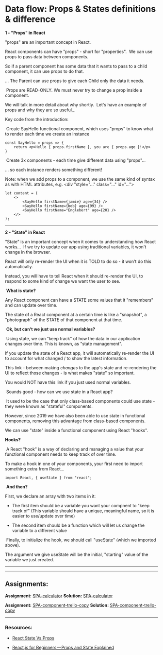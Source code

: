 # Data flow: Props & States definitions & difference

**1 - "Props" in React**

"props" are an important concept in React.

React components can have "props" - short for "properties".
​
We can use props to pass data between components.

So if a parent component has some data that it wants to pass to a child component, it can use props to do that.



... The Parent can use props to give each Child only the data it needs.

​
Props are READ-ONLY. We must never try to change a prop inside a component.

We will talk in more detail about why shortly.
​
Let's have an example of props and why they are so useful...
​

Key code from the introduction:

​
Create SayHello functional component, which uses "props" to know what to render each time we create an instance

```JS
const SayHello = props => {
    return <p>Hello { props.firstName }, you are { props.age }!</p>
}
```

​
Create 3x <SayHello /> components - each time give different data using "props"...

... so each instance renders something different!

Note: when we add props to a component, we use the same kind of syntax as with HTML attributes, e.g. <div "style="..." class="..." id="...">

```JS
let content = (
    <>
        <SayHello firstName={jamie} age={34} />
        <SayHello firstName={bob} age={99} />
        <SayHello firstName="Englebert" age={20} />
    </>
);
```

---

**2 - "State" in React**

"State" is an important concept when it comes to understanding how React works...
​
If we try to update our app using traditional variables, it won't change in the browser.

React will only re-render the UI when it is TOLD to do so - it won't do this automatically.

Instead, you will have to tell React when it should re-render the UI, to respond to some kind of change we want the user to see.

​
**What is state?**
​

Any React component can have a STATE some values that it "remembers" and can update over time.

The state of a React component at a certain time is like a "snapshot", a "photograph" of the STATE of that component at that time.

​
**Ok, but can't we just use normal variables?**

​
Using state, we can "keep track" of how the data in our application changes over time. This is known, as "state management".

If you update the state of a React app, it will automatically re-render the UI to account for what changed / to show the latest information.

This link - between making _changes_ to the app's state and re-rendering the UI to reflect those changes - is what makes "state" so important.

You would NOT have this link if you just used normal variables.

​
Sounds good - how can we use state in a React app?

​
It used to be the case that only class-based components could use state - they were known as "stateful" components.

However, since 2019 we have also been able to use state in functional components, removing this advantage from class-based components.

We can use "state" inside a functional component using React "hooks".
​

**Hooks?**

​
A React "hook" is a way of declaring and managing a value that your functional component needs to keep track of over time.

To make a hook in one of your components, your first need to import something extra from React...

```JS
import React, { useState } from "react";
```

​
**And then?**
​

First, we declare an array with two items in it:

- The first item should be a variable you want your compnent to "keep track of"
  (This variable should have a unique, meaningful name, so it is easier to use/update over time)

- The second item should be a function which will let us change the variable to a different value

​
Finally, to initialize the hook, we should call "useState" (which we imported above).

The argument we give useState will be the initial, "starting" value of the variable we just created.

---



---

## Assignments:

**Assignment:** [SPA-calculator](https://classroom.github.com/a/nPglUWBS)
**Solution:** [SPA-calculator]()

**Assignment:** [SPA-component-trello-copy](https://classroom.github.com/a/0HTeCdBv)
**Solution:** [SPA-component-trello-copy]()

---

### Resources:

- [React State Vs Props](https://www.youtube.com/watch?v=IYvD9oBCuJI)

- [React.js for Beginners — Props and State Explained](https://www.freecodecamp.org/news/react-js-for-beginners-props-state-explained/#:~:text=Props%20are%20used%20to%20pass,cannot%20be%20accessed%20from%20outside)

